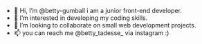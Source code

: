 - 👋 Hi, I’m @betty-gumball i am a junior front-end developer.
- 👀 I’m interested in developing my coding skills.
- 💞️ I’m looking to collaborate on small web development projects. 
- 📫 you can reach me @betty_tadesse_ via instagram :)

<!---
betty-gumball/betty-gumball is a ✨ special ✨ repository because its `README.md` (this file) appears on your GitHub profile.
You can click the Preview link to take a look at your changes.
--->
